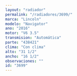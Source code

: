 ```yaml
---
layout: "radiador"
permalink: "/radiadores/3699/"
marca: "Lincoln"
modelo: "Navigator"
ano: "2016"
motor: "V6 3.5"
transmision: "Automática"
parte: "438421"
clima: "Con clima"
alto: "31 1/2"
ancho: "16 1/2"
observaciones: ""
id: "3699"
---
```


